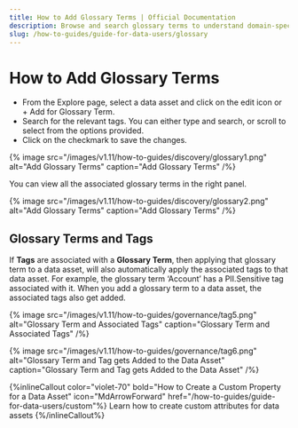 ```yaml
---
title: How to Add Glossary Terms | Official Documentation
description: Browse and search glossary terms to understand domain-specific terminology across your organization’s data assets.
slug: /how-to-guides/guide-for-data-users/glossary
---
```


# How to Add Glossary Terms

- From the Explore page, select a data asset and click on the edit icon or + Add for Glossary Term.
- Search for the relevant tags. You can either type and search, or scroll to select from the options provided.
- Click on the checkmark to save the changes.

{% image
src="/images/v1.11/how-to-guides/discovery/glossary1.png"
alt="Add Glossary Terms"
caption="Add Glossary Terms"
/%}

You can view all the associated glossary terms in the right panel.

{% image
src="/images/v1.11/how-to-guides/discovery/glossary2.png"
alt="Add Glossary Terms"
caption="Add Glossary Terms"
/%}

## Glossary Terms and Tags

If **Tags** are associated with a **Glossary Term**, then applying that glossary term to a data asset, will also automatically apply the associated tags to that data asset. For example, the glossary term ‘Account’ has a PII.Sensitive tag associated with it. When you add a glossary term to a data asset, the associated tags also get added.

{% image
src="/images/v1.11/how-to-guides/governance/tag5.png"
alt="Glossary Term and Associated Tags"
caption="Glossary Term and Associated Tags"
/%}

{% image
src="/images/v1.11/how-to-guides/governance/tag6.png"
alt="Glossary Term and Tag gets Added to the Data Asset"
caption="Glossary Term and Tag gets Added to the Data Asset"
/%}

{%inlineCallout
  color="violet-70"
  bold="How to Create a Custom Property for a Data Asset"
  icon="MdArrowForward"
  href="/how-to-guides/guide-for-data-users/custom"%}
  Learn how to create custom attributes for data assets
{%/inlineCallout%}